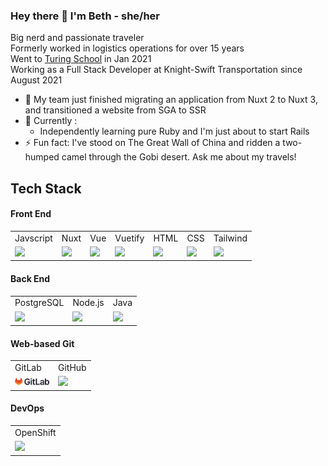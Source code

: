 ### Hey there 👋 I'm Beth - she/her

Big nerd and passionate traveler  
Formerly worked in logistics operations for over 15 years  
Went to [Turing School](https://turing.edu/) in Jan 2021   
Working as a Full Stack Developer at Knight-Swift Transportation since August 2021

- 🔭 My team just finished migrating an application from Nuxt 2 to Nuxt 3, and transitioned a website from SGA to SSR
- 🌱 Currently :  
    * Independently learning pure Ruby and I'm just about to start Rails
- ⚡ Fun fact: I've stood on The Great Wall of China and ridden a two-humped camel through the Gobi desert. Ask me about my travels!

## Tech Stack

#### Front End
<table>
  <tr>
    <td>Javscript</td>
    <td>Nuxt</td>
    <td>Vue</td>
    <td>Vuetify</td>
    <td>HTML</td>
    <td>CSS</td>
    <td>Tailwind</td>

  </tr>
  <tr>
    <td><img width="55" src="https://raw.githubusercontent.com/gilbarbara/logos/master/logos/javascript.svg"/></td>
    <td><img width="55" src="https://raw.githubusercontent.com/gilbarbara/logos/master/logos/nuxt-icon.svg"/></td>
     <td><img width="55" src="https://raw.githubusercontent.com/gilbarbara/logos/master/logos/vue.svg"/></td>
    <td><img width="55" src="https://raw.githubusercontent.com/gilbarbara/logos/master/logos/vuetifyjs.svg"/></td>
    <td><img width="55" src="https://raw.githubusercontent.com/gilbarbara/logos/master/logos/html-5.svg"/></td>
    <td><img width="55" src="https://raw.githubusercontent.com/gilbarbara/logos/master/logos/css-3.svg"/></td>
    <td><img width="55" src="https://raw.githubusercontent.com/gilbarbara/logos/master/logos/tailwindcss-icon.svg"/></td>
  </tr>
</table>

#### Back End
<table>
  <tr>
    <td>PostgreSQL</td>
    <td>Node.js</td>
    <td>Java</td>
  </tr>
  <tr>
    <td><img width="55" src="https://user-images.githubusercontent.com/25181517/117208740-bfb78400-adf5-11eb-97bb-09072b6bedfc.png"/></td>
    <td><img width="55" src="https://user-images.githubusercontent.com/25181517/183568594-85e280a7-0d7e-4d1a-9028-c8c2209e073c.png"/></td>
    <td><img width="55" src="https://user-images.githubusercontent.com/25181517/117201156-9a724800-adec-11eb-9a9d-3cd0f67da4bc.png"/></td>
  </tr>
</table>

#### Web-based Git
<table>
  <tr>
    <td>GitLab</td>
    <td>GitHub</td>
  </tr>
  <tr>
    <td><img width="55" src="https://raw.githubusercontent.com/gilbarbara/logos/master/logos/gitlab.svg"/></td>
     <td><img width="55" src="https://raw.githubusercontent.com/gilbarbara/logos/master/logos/github.svg"/></td>
  </tr>
</table>

#### DevOps
<table>
  <tr>
    <td>OpenShift</td>
  </tr>
  <tr>
    <td><img width="55" src="https://raw.githubusercontent.com/gilbarbara/logos/master/logos/openshift.svg"/></td>
  </tr>
</table>
